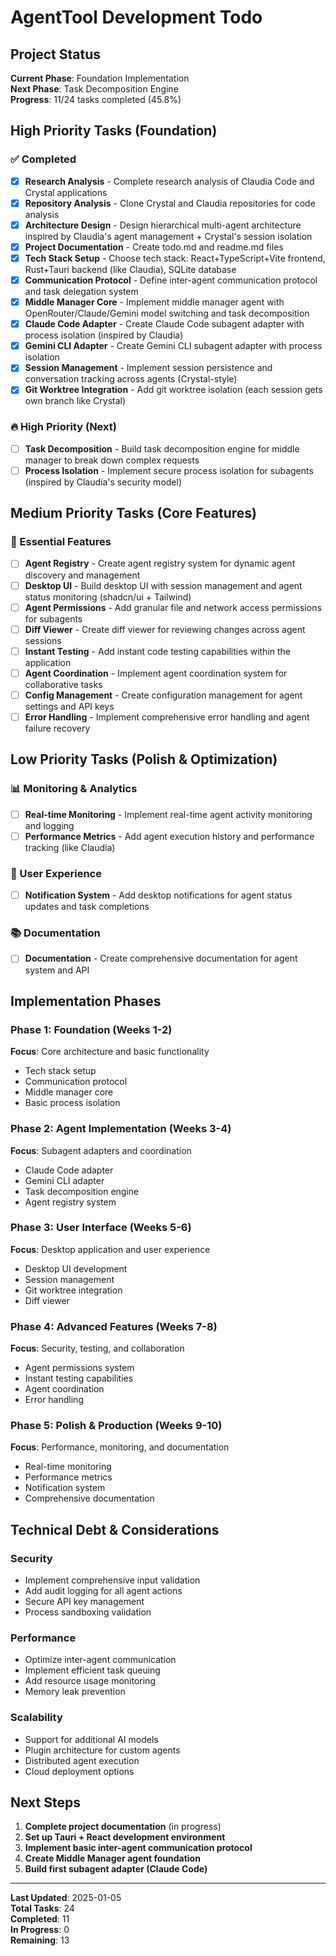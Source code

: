 # AgentTool Development Todo

## Project Status
**Current Phase**: Foundation Implementation  
**Next Phase**: Task Decomposition Engine  
**Progress**: 11/24 tasks completed (45.8%)

## High Priority Tasks (Foundation)

### ✅ Completed
- [x] **Research Analysis** - Complete research analysis of Claudia Code and Crystal applications
- [x] **Repository Analysis** - Clone Crystal and Claudia repositories for code analysis  
- [x] **Architecture Design** - Design hierarchical multi-agent architecture inspired by Claudia's agent management + Crystal's session isolation
- [x] **Project Documentation** - Create todo.md and readme.md files
- [x] **Tech Stack Setup** - Choose tech stack: React+TypeScript+Vite frontend, Rust+Tauri backend (like Claudia), SQLite database
- [x] **Communication Protocol** - Define inter-agent communication protocol and task delegation system
- [x] **Middle Manager Core** - Implement middle manager agent with OpenRouter/Claude/Gemini model switching and task decomposition
- [x] **Claude Code Adapter** - Create Claude Code subagent adapter with process isolation (inspired by Claudia)
- [x] **Gemini CLI Adapter** - Create Gemini CLI subagent adapter with process isolation
- [x] **Session Management** - Implement session persistence and conversation tracking across agents (Crystal-style)
- [x] **Git Worktree Integration** - Add git worktree isolation (each session gets own branch like Crystal)

### 🔥 High Priority (Next)
- [ ] **Task Decomposition** - Build task decomposition engine for middle manager to break down complex requests
- [ ] **Process Isolation** - Implement secure process isolation for subagents (inspired by Claudia's security model)

## Medium Priority Tasks (Core Features)

### 🎯 Essential Features
- [ ] **Agent Registry** - Create agent registry system for dynamic agent discovery and management
- [ ] **Desktop UI** - Build desktop UI with session management and agent status monitoring (shadcn/ui + Tailwind)
- [ ] **Agent Permissions** - Add granular file and network access permissions for subagents
- [ ] **Diff Viewer** - Create diff viewer for reviewing changes across agent sessions
- [ ] **Instant Testing** - Add instant code testing capabilities within the application
- [ ] **Agent Coordination** - Implement agent coordination system for collaborative tasks
- [ ] **Config Management** - Create configuration management for agent settings and API keys
- [ ] **Error Handling** - Implement comprehensive error handling and agent failure recovery

## Low Priority Tasks (Polish & Optimization)

### 📊 Monitoring & Analytics
- [ ] **Real-time Monitoring** - Implement real-time agent activity monitoring and logging
- [ ] **Performance Metrics** - Add agent execution history and performance tracking (like Claudia)

### 🔔 User Experience
- [ ] **Notification System** - Add desktop notifications for agent status updates and task completions

### 📚 Documentation
- [ ] **Documentation** - Create comprehensive documentation for agent system and API

## Implementation Phases

### Phase 1: Foundation (Weeks 1-2)
**Focus**: Core architecture and basic functionality
- Tech stack setup
- Communication protocol
- Middle manager core
- Basic process isolation

### Phase 2: Agent Implementation (Weeks 3-4)
**Focus**: Subagent adapters and coordination
- Claude Code adapter
- Gemini CLI adapter
- Task decomposition engine
- Agent registry system

### Phase 3: User Interface (Weeks 5-6)
**Focus**: Desktop application and user experience
- Desktop UI development
- Session management
- Git worktree integration
- Diff viewer

### Phase 4: Advanced Features (Weeks 7-8)
**Focus**: Security, testing, and collaboration
- Agent permissions system
- Instant testing capabilities
- Agent coordination
- Error handling

### Phase 5: Polish & Production (Weeks 9-10)
**Focus**: Performance, monitoring, and documentation
- Real-time monitoring
- Performance metrics
- Notification system
- Comprehensive documentation

## Technical Debt & Considerations

### Security
- Implement comprehensive input validation
- Add audit logging for all agent actions
- Secure API key management
- Process sandboxing validation

### Performance
- Optimize inter-agent communication
- Implement efficient task queuing
- Add resource usage monitoring
- Memory leak prevention

### Scalability
- Support for additional AI models
- Plugin architecture for custom agents
- Distributed agent execution
- Cloud deployment options

## Next Steps

1. **Complete project documentation** (in progress)
2. **Set up Tauri + React development environment**
3. **Implement basic inter-agent communication protocol**
4. **Create Middle Manager agent foundation**
5. **Build first subagent adapter (Claude Code)**

---

**Last Updated**: 2025-01-05  
**Total Tasks**: 24  
**Completed**: 11  
**In Progress**: 0  
**Remaining**: 13